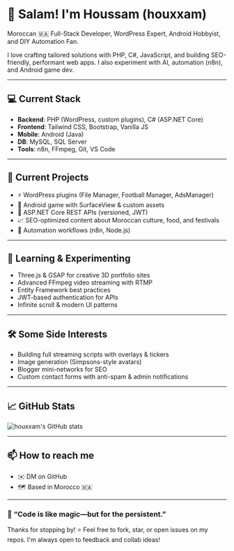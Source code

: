 # 👋 Salam! I'm Houssam (houxxam)

Moroccan 🇲🇦 Full-Stack Developer, WordPress Expert, Android Hobbyist, and DIY Automation Fan.

I love crafting tailored solutions with PHP, C#, JavaScript, and building SEO-friendly, performant web apps. I also experiment with AI, automation (n8n), and Android game dev.

---

## 💻 Current Stack

- **Backend**: PHP (WordPress, custom plugins), C# (ASP.NET Core)
- **Frontend**: Tailwind CSS, Bootstrap, Vanilla JS
- **Mobile**: Android (Java)
- **DB**: MySQL, SQL Server
- **Tools**: n8n, FFmpeg, Git, VS Code

---

## 🔭 Current Projects

- ⚡ WordPress plugins (File Manager, Football Manager, AdsManager)
- 📱 Android game with SurfaceView & custom assets
- 🧰 ASP.NET Core REST APIs (versioned, JWT)
- 📈 SEO-optimized content about Moroccan culture, food, and festivals
- 🤖 Automation workflows (n8n, Node.js)

---

## 🌱 Learning & Experimenting

- Three.js & GSAP for creative 3D portfolio sites
- Advanced FFmpeg video streaming with RTMP
- Entity Framework best practices
- JWT-based authentication for APIs
- Infinite scroll & modern UI patterns

---

## 🛠️ Some Side Interests

- Building full streaming scripts with overlays & tickers
- Image generation (Simpsons-style avatars)
- Blogger mini-networks for SEO
- Custom contact forms with anti-spam & admin notifications

---

## 📈 GitHub Stats

![houxxam's GitHub stats](https://github-readme-stats.vercel.app/api?username=houxxam&show_icons=true&theme=default)

---

## 📫 How to reach me

- ✉️ DM on GitHub
- 🗺️ Based in Morocco 🇲🇦

---

### 🌟 “Code is like magic—but for the persistent.”

Thanks for stopping by! ⭐️ Feel free to fork, star, or open issues on my repos. I'm always open to feedback and collab ideas!
